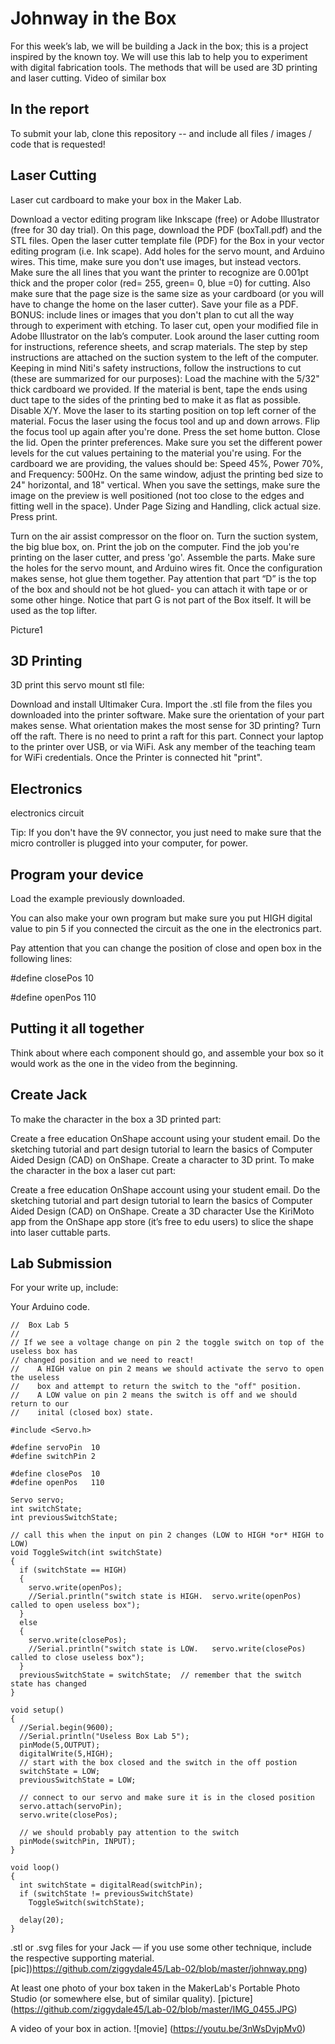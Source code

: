 # Johnway in the Box
For this week’s lab, we will be building a Jack in the box; this is a project inspired by the known toy. We will use this lab to help you to experiment with digital fabrication tools. The methods that will be used are 3D printing and laser cutting. Video of similar box

## In the report
To submit your lab, clone this repository -- and include all files / images / code that is requested!

## Laser Cutting
Laser cut cardboard to make your box in the Maker Lab.

Download a vector editing program like Inkscape (free) or Adobe Illustrator (free for 30 day trial).
On this page, download the PDF (boxTall.pdf) and the STL files.
Open the laser cutter template file (PDF) for the Box in your vector editing program (i.e. Ink scape).
Add holes for the servo mount, and Arduino wires. This time, make sure you don't use images, but instead vectors. Make sure the all lines that you want the printer to recognize are 0.001pt thick and the proper color (red= 255, green= 0, blue =0) for cutting. Also make sure that the page size is the same size as your cardboard (or you will have to change the home on the laser cutter). Save your file as a PDF. BONUS: include lines or images that you don't plan to cut all the way through to experiment with etching.
To laser cut, open your modified file in Adobe Illustrator on the lab’s computer. Look around the laser cutting room for instructions, reference sheets, and scrap materials. The step by step instructions are attached on the suction system to the left of the computer.
Keeping in mind Niti's safety instructions, follow the instructions to cut (these are summarized for our purposes):
Load the machine with the 5/32" thick cardboard we provided. If the material is bent, tape the ends using duct tape to the sides of the printing bed to make it as flat as possible.
Disable X/Y.
Move the laser to its starting position on top left corner of the material.
Focus the laser using the focus tool and up and down arrows. Flip the focus tool up again after you're done.
Press the set home button.
Close the lid.
Open the printer preferences.
Make sure you set the different power levels for the cut values pertaining to the material you're using.
For the cardboard we are providing, the values should be: Speed 45%, Power 70%, and Frequency: 500Hz. On the same window, adjust the printing bed size to 24" horizontal, and 18" vertical. When you save the settings, make sure the image on the preview is well positioned (not too close to the edges and fitting well in the space). Under Page Sizing and Handling, click actual size. Press print.

Turn on the air assist compressor on the floor on.
Turn the suction system, the big blue box, on.
Print the job on the computer.
Find the job you're printing on the laser cutter, and press 'go'.
Assemble the parts. Make sure the holes for the servo mount, and Arduino wires fit. Once the configuration makes sense, hot glue them together. Pay attention that part “D” is the top of the box and should not be hot glued- you can attach it with tape or or some other hinge.
Notice that part G is not part of the Box itself. It will be used as the top lifter.

Picture1

## 3D Printing
3D print this servo mount stl file:

Download and install Ultimaker Cura.
Import the .stl file from the files you downloaded into the printer software.
Make sure the orientation of your part makes sense. What orientation makes the most sense for 3D printing?
Turn off the raft. There is no need to print a raft for this part.
Connect your laptop to the printer over USB, or via WiFi. Ask any member of the teaching team for WiFi credentials.
Once the Printer is connected hit "print".

## Electronics
electronics circuit

Tip: If you don't have the 9V connector, you just need to make sure that the micro controller is plugged into your computer, for power.

## Program your device
Load the example previously downloaded.

You can also make your own program but make sure you put HIGH digital value to pin 5 if you connected the circuit as the one in the electronics part.

Pay attention that you can change the position of close and open box in the following lines:

#define closePos 10

#define openPos 110

## Putting it all together
Think about where each component should go, and assemble your box so it would work as the one in the video from the beginning.

## Create Jack
To make the character in the box a 3D printed part:

Create a free education OnShape account using your student email.
Do the sketching tutorial and part design tutorial to learn the basics of Computer Aided Design (CAD) on OnShape.
Create a character to 3D print.
To make the character in the box a laser cut part:

Create a free education OnShape account using your student email.
Do the sketching tutorial and part design tutorial to learn the basics of Computer Aided Design (CAD) on OnShape.
Create a 3D character
Use the KiriMoto app from the OnShape app store (it’s free to edu users) to slice the shape into laser cuttable parts.

## Lab Submission
For your write up, include:

Your Arduino code.
```
//  Box Lab 5
//
// If we see a voltage change on pin 2 the toggle switch on top of the useless box has 
// changed position and we need to react!
//    A HIGH value on pin 2 means we should activate the servo to open the useless 
//    box and attempt to return the switch to the "off" position.
//    A LOW value on pin 2 means the switch is off and we should return to our 
//    inital (closed box) state.

#include <Servo.h> 

#define servoPin  10
#define switchPin 2

#define closePos  10
#define openPos   110

Servo servo;
int switchState;
int previousSwitchState;

// call this when the input on pin 2 changes (LOW to HIGH *or* HIGH to LOW)
void ToggleSwitch(int switchState)
{    
  if (switchState == HIGH)
  {
    servo.write(openPos);
    //Serial.println("switch state is HIGH.  servo.write(openPos) called to open useless box");
  }
  else
  {
    servo.write(closePos);
    //Serial.println("switch state is LOW.   servo.write(closePos) called to close useless box");
  }
  previousSwitchState = switchState;  // remember that the switch state has changed 
}

void setup()
{
  //Serial.begin(9600);
  //Serial.println("Useless Box Lab 5");
  pinMode(5,OUTPUT);
  digitalWrite(5,HIGH);
  // start with the box closed and the switch in the off postion
  switchState = LOW;
  previousSwitchState = LOW;

  // connect to our servo and make sure it is in the closed position
  servo.attach(servoPin);
  servo.write(closePos);

  // we should probably pay attention to the switch
  pinMode(switchPin, INPUT); 
}

void loop()
{ 
  int switchState = digitalRead(switchPin);
  if (switchState != previousSwitchState)
    ToggleSwitch(switchState);

  delay(20);
}
```

.stl or .svg files for your Jack — if you use some other technique, include the respective supporting material.
[pic])https://github.com/ziggydale45/Lab-02/blob/master/johnway.png)

At least one photo of your box taken in the MakerLab's Portable Photo Studio (or somewhere else, but of similar quality).
[picture] (https://github.com/ziggydale45/Lab-02/blob/master/IMG_0455.JPG)

A video of your box in action.
![movie] (https://youtu.be/3nWsDvjpMv0)
